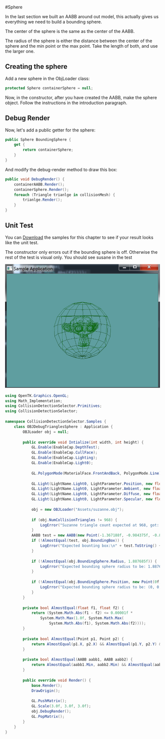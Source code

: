 #Sphere

In the last section we built an AABB around out model, this actually gives us everything we need to build a bounding sphere.

The center of the sphere is the same as the center of the AABB. 

The radius of the sphere is either the distance between the center of the sphere and the min point or the max point. Take the length of both, and use the larger one.

## Creating the sphere

Add a new sphere in the ObjLoader class:

```cs
protected Sphere containerSphere = null;
```

Now, in the constructor, after you have created the AABB, make the sphere object. Follow the instructions in the introduction paragraph.

## Debug Render

Now, let's add a public getter for the sphere:

```cs
public Sphere BoundingSphere {
    get {
        return containerSphere;
    }
}
```

And modify the debug-render method to draw this box:

```cs
public void DebugRender() {
    containerAABB.Render();
    containerSphere.Render();
    foreach (Triangle trianlge in collisionMesh) {
        trianlge.Render();
    }
}
```

## Unit Test

You can [Download](../Samples/3DModels.rar) the samples for this chapter to see if your result looks like the unit test.

The constructor only errors out if the bounding sphere is off. Otherwise the rest of the test is visual only. You should see susane in the test

![UNIT](obj_debug_sphere.png)

```cs
using OpenTK.Graphics.OpenGL;
using Math_Implementation;
using CollisionDetectionSelector.Primitives;
using CollisionDetectionSelector;

namespace CollisionDetectionSelector.Samples {
    class OBJDebugTrianglesSphere : Application {
        OBJLoader obj = null;

        public override void Intialize(int width, int height) {
            GL.Enable(EnableCap.DepthTest);
            GL.Enable(EnableCap.CullFace);
            GL.Enable(EnableCap.Lighting);
            GL.Enable(EnableCap.Light0);

            GL.PolygonMode(MaterialFace.FrontAndBack, PolygonMode.Line);

            GL.Light(LightName.Light0, LightParameter.Position, new float[] { 0.0f, 0.5f, 0.5f, 0.0f });
            GL.Light(LightName.Light0, LightParameter.Ambient, new float[] { 0f, 1f, 0f, 1f });
            GL.Light(LightName.Light0, LightParameter.Diffuse, new float[] { 0f, 1f, 0f, 1f });
            GL.Light(LightName.Light0, LightParameter.Specular, new float[] { 1f, 1f, 1f, 1f });

            obj = new OBJLoader("Assets/suzanne.obj");

            if (obj.NumCollisionTriangles != 968) {
                LogError("Suzanne triangle count expected at 968, got: " + obj.NumCollisionTriangles);
            }
            AABB test = new AABB(new Point(-1.367188f, -0.984375f, -0.851562f), new Point(1.367188f, 0.984375f, 0.851562f));
            if (!AlmostEqual(test, obj.BoundingBox)) {
                LogError("Expected bounting box:\n" + test.ToString() + "\n Got bounding box: \n" + obj.BoundingBox.ToString());
            }

            if (!AlmostEqual(obj.BoundingSphere.Radius, 1.887685f)) {
                LogError("Expected bounding sphere radius to be: 1.887685f, got: " + obj.BoundingSphere.Radius.ToString());
            }

            if (!AlmostEqual(obj.BoundingSphere.Position, new Point(0f, 0f, 0f))) {
                LogError("Expected bounding sphere radius to be: (0, 0, 0), got: " + obj.BoundingSphere.Position.ToString());
            }
        }

        private bool AlmostEqual(float f1, float f2) {
            return (System.Math.Abs(f1 - f2) <= 0.00001f *
                System.Math.Max(1.0f, System.Math.Max(
                    System.Math.Abs(f1), System.Math.Abs(f2))));
        }

        private bool AlmostEqual(Point p1, Point p2) {
            return AlmostEqual(p1.X, p2.X) && AlmostEqual(p1.Y, p2.Y) && AlmostEqual(p1.Z, p2.Z);
        }

        private bool AlmostEqual(AABB aabb1, AABB aabb2) {
            return AlmostEqual(aabb1.Min, aabb2.Min) && AlmostEqual(aabb1.Max, aabb2.Max);
        }

        public override void Render() {
            base.Render();
            DrawOrigin();

            GL.PushMatrix();
            GL.Scale(3.0f, 3.0f, 3.0f);
            obj.DebugRender();
            GL.PopMatrix();
        }
    }
}
```